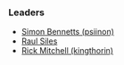 ### Leaders
* [Simon Bennetts (psiinon)](mailto:simon.bennetts@owasp.org)
* [Raul Siles](mailto:raul@raulsiles.com)
* [Rick Mitchell (kingthorin)](mailto:rick.mitchell@owasp.org)
